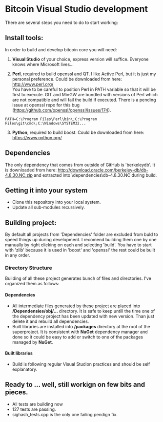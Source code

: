 # Bitcoin Visual Studio development


There are several steps you need to do to start working:


## Install tools:

In order to build and develop bitcoin core you will need:

1. **Visual Studio** of your choice, express version will suffice. 
  Everyone knows where Microsoft lives...

2. **Perl**, required to build openssl and QT. 
  I like Active Perl, but it is just my personal preference. Could be downloaded from here:	http://www.perl.org/ <br>
  You have to be careful to position Perl in PATH variable so that it will be first to execute. GIT and MinGW are bundled with versions of Perl which are not compatible and will fail the build if executed. There is a pending issue at openssl repo for this bug (https://github.com/openssl/openssl/issues/174).
```
PATH=C:\Program Files\Perl\bin\;C:\Program Files\git\cmd\;C:\Windows\SYSTEM32...
```

3. **Python**, required to build boost. 
  Could be downloaded from here:	https://www.python.org/


## Dependencies

The only dependency that comes from outside of GitHub is 'berkeleydb'. It is downloaded from here: http://download.oracle.com/berkeley-db/db-4.8.30.NC.zip and extracted into \dependencies\db-4.8.30.NC during build.



## Getting it into your system

- Clone this repository into your local system.
- Update all sub-modules recursively.



## Building project:

By default all projects from 'Dependencies' folder are excluded from buld to 
speed things up during development. I recomend building them one by one 
manually by right clicking on each and selecting 'build'. 
You have to start with 'zlib' because it is used in 'boost' and 'openssl'
the rest could be built in any order.

### Directory Structure

Building of all these project generates bunch of files and directories. I've organized them as follows:


#### Dependencies

- All intermediate files generated by these project are placed into **/Dependensies/obj/...** directory. It is safe to keep untill the time one of the dependency project has been updated with new version. Than just delete it and rebuild all dependencies.
- Built libraries are installed into **/packages** directory at the root of the superproject. It is consistent with **NuGet** dependency manager and done so it could be easy to add or switch to one of the packages managed by **NuGet**.

#### Built libraries

- Build is following regular Visual Studion practices and should be self explanatory.


## Ready to ... well, still workign on few bits and pieces. 

- All tests are building now
- 127 tests are passing.
- sighash_tests.cpp is the only one failing pendign fix.
